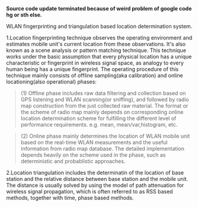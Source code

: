 **Source code update terminated because of weird problem of google code hg or sth else.**

WLAN fingerprinting and triangulation based location determination system.

1.Location fingerprinting technique observes the operating environment and estimates mobile unit's current location from these observations. It's also known as a scene analysis or pattern matching technique. This technique works under the basic assumption that every physical location has a unique characteristic or fingerprint in wireless signal space, as analogy to every human being has a unique fingerprint. The operating procedure of this technique mainly consists of offline sampling(aka calibration) and online locationing(also operational) phases:
> (1) Offline phase includes raw data filtering and collection based on GPS listening and WLAN scanning(or sniffing), and followed by radio map construction from the just collected raw material. The format or the scheme of radio map mainly depends on corresponding online location determination scheme for fulfilling the different level of performance requirements. e.g. mean, mean/var,histogram, etc.

> (2) Online phase mainly determines the location of WLAN mobile unit based on the real-time WLAN measurements and the useful information from radio map database. The detailed implementation depends heavily on the scheme used in the phase, such as deterministic and probablistic approaches.

2.Location triangulation includes the determinatin of the location of base station and the relative distance between base station and the mobile unit. The distance is usually solved by using the model of path attenuation for wireless signal propagation, which is often referred to as RSS based methods, together with time, phase based methods.